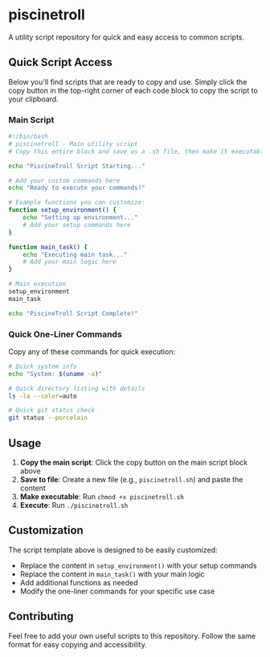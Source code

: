 # piscinetroll

A utility script repository for quick and easy access to common scripts.

## Quick Script Access

Below you'll find scripts that are ready to copy and use. Simply click the copy button in the top-right corner of each code block to copy the script to your clipboard.

### Main Script

```bash
#!/bin/bash
# piscinetroll - Main utility script
# Copy this entire block and save as a .sh file, then make it executable with: chmod +x script.sh

echo "PiscineTroll Script Starting..."

# Add your custom commands here
echo "Ready to execute your commands!"

# Example functions you can customize:
function setup_environment() {
    echo "Setting up environment..."
    # Add your setup commands here
}

function main_task() {
    echo "Executing main task..."
    # Add your main logic here
}

# Main execution
setup_environment
main_task

echo "PiscineTroll Script Complete!"
```

### Quick One-Liner Commands

Copy any of these commands for quick execution:

```bash
# Quick system info
echo "System: $(uname -a)"
```

```bash
# Quick directory listing with details
ls -la --color=auto
```

```bash
# Quick git status check
git status --porcelain
```

## Usage

1. **Copy the main script**: Click the copy button on the main script block above
2. **Save to file**: Create a new file (e.g., `piscinetroll.sh`) and paste the content
3. **Make executable**: Run `chmod +x piscinetroll.sh`
4. **Execute**: Run `./piscinetroll.sh`

## Customization

The script template above is designed to be easily customized:

- Replace the content in `setup_environment()` with your setup commands
- Replace the content in `main_task()` with your main logic
- Add additional functions as needed
- Modify the one-liner commands for your specific use case

## Contributing

Feel free to add your own useful scripts to this repository. Follow the same format for easy copying and accessibility.